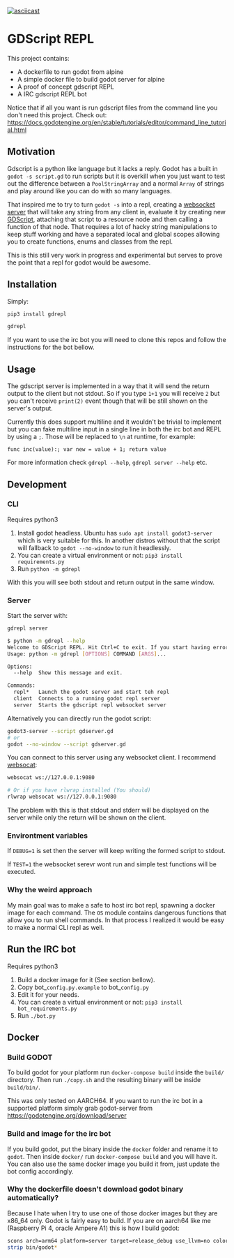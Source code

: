 [![asciicast](https://asciinema.org/a/9Ks2kbs2QYxO56GoqW11GL8qk.svg)](https://asciinema.org/a/9Ks2kbs2QYxO56GoqW11GL8qk)
# GDScript REPL

This project contains:

- A dockerfile to run godot from alpine
- A simple docker file to build godot server for alpine
- A proof of concept gdscript REPL
- A IRC gdscript REPL bot 

Notice that if all you want is run gdscript files from the command line you don't need this project. Check out: https://docs.godotengine.org/en/stable/tutorials/editor/command_line_tutorial.html 

## Motivation

Gdscript is a python like language but it lacks a reply. Godot has a built in `godot -s script.gd` to run scripts but it is overkill when you just want to test out the difference between a `PoolStringArray` and a normal `Array` of strings and play around like you can do with so many languages.

That inspired me to try to turn `godot -s` into a repl, creating a [websocket server](https://docs.godotengine.org/en/stable/classes/class_websocketserver.html) that will take any string from any client in, evaluate it by creating new [GDScript](https://docs.godotengine.org/en/stable/classes/class_script.html), attaching that script to a resource node and then calling a function of that node. That requires a lot of hacky string manipulations to keep stuff working and have a separated local and global scopes allowing you to create functions, enums and classes from the repl. 

This is this still very work in progress and experimental but serves to prove the point that a repl for godot would be awesome.

## Installation

Simply:
```bash
pip3 install gdrepl

gdrepl
```

If you want to use the irc bot you will need to clone this repos and follow the instructions for the bot bellow.


## Usage

The gdscript server is implemented in a way that it will send the return output to the client but not stdout. So if you type `1+1` you will receive `2` but you can't receive `print(2)` event though that will be still shown on the server's output.

Currently this does support multiline and it wouldn't be trivial to implement but you can fake multiline input in a single line in both the irc bot and REPL by using a `;`. Those will be replaced to `\n` at runtime, for example:

```gdscript
func inc(value):; var new = value + 1; return value
```

For more information check `gdrepl --help`, `gdrepl server --help` etc.


## Development

### CLI

Requires python3

1. Install godot headless. Ubuntu has `sudo apt install godot3-server` which is very suitable for this. In another distros without that the script will fallback to `godot --no-window` to run it headlessly.
3. You can create a virtual environment or not: `pip3 install requirements.py`  
4. Run `python -m gdrepl`

With this you will see both stdout and return output in the same window.

### Server

Start the server with:

```bash
gdrepl server
```

```bash
$ python -m gdrepl --help
Welcome to GDScript REPL. Hit Ctrl+C to exit. If you start having errors type 'clear'
Usage: python -m gdrepl [OPTIONS] COMMAND [ARGS]...

Options:
  --help  Show this message and exit.

Commands:
  repl*   Launch the godot server and start teh repl
  client  Connects to a running godot repl server
  server  Starts the gdscript repl websocket server

```


Alternatively you can directly run the godot script:
```bash
godot3-server --script gdserver.gd
# or
godot --no-window --script gdserver.gd
```

You can connect to this server using any websocket client. I recommend [websocat](https://github.com/vi/websocat):

```bash
websocat ws://127.0.0.1:9080

# Or if you have rlwrap installed (You should)
rlwrap websocat ws://127.0.0.1:9080
```

The problem with this is that stdout and stderr will be displayed on the server while only the return will be shown on the client.

### Environtment variables

If `DEBUG=1` is set then the server will keep writing the formed script to stdout.

If `TEST=1` the websocket serevr wont run and simple test functions will be executed.

### Why the weird approach

My main goal was to make a safe to host irc bot repl, spawning a docker image for each command. The `OS` module contains dangerous functions that allow you to run shell commands. In that process I realized it would be easy to make a normal CLI repl as well.

## Run the IRC bot

Requires python3

1. Build a docker image for it (See section bellow).
2. Copy bot_`config.py.example` to bot_`config.py`
3. Edit it for your needs. 
4. You can create a virtual environment or not: `pip3 install bot_requirements.py`  
5. Run `./bot.py`



## Docker

### Build GODOT

To build godot for your platform run  `docker-compose build` inside the `build/` directory. Then run `./copy.sh` and the resulting binary will be inside `build/bin/`.

This was only tested on AARCH64. If you want to run the irc bot in a supported platform simply grab godot-server from https://godotengine.org/download/server

### Build and image for the irc bot

If you build godot, put the binary inside the `docker` folder and rename it to `godot`. Then inside `docker/` run `docker-compose build` and you will have it. You can also use the same docker image you build it from, just update the bot config accordingly.

### Why the dockerfile doesn't download godot binary automatically?

Because I hate when I try to use one of those docker images but they are x86_64 only. Godot is fairly easy to build.
If you are on aarch64 like me (Raspberry Pi 4, oracle Ampere A1) this is how I build godot:
```bash
scons arch=arm64 platform=server target=release_debug use_llvm=no colored=yes pulseaudio=no CFLAGS="$CFLAGS -fPIC -Wl,-z,relro,-z,now"  CXXFLAGS="$CXXFLAGS -fPIC -Wl,-z,relro,-z,now" LINKFLAGS="$LDFLAGS"  -j4
strip bin/godot*
```

